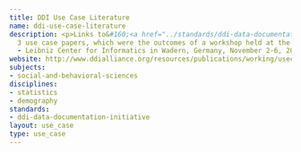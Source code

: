 ```yaml
---
title: DDI Use Case Literature
name: ddi-use-case-literature
description: <p>Links to&#160;<a href="../standards/ddi-data-documentation-initiative.html">DDI</a>
  3 use case papers, which were the outcomes of a workshop held at the Schloss Dagstuhl
  - Leibniz Center for Informatics in Wadern, Germany, November 2-6, 2009.</p>
website: http://www.ddialliance.org/resources/publications/working/usecases
subjects:
- social-and-behavioral-sciences
disciplines:
- statistics
- demography
standards:
- ddi-data-documentation-initiative
layout: use_case
type: use_case
---
```


